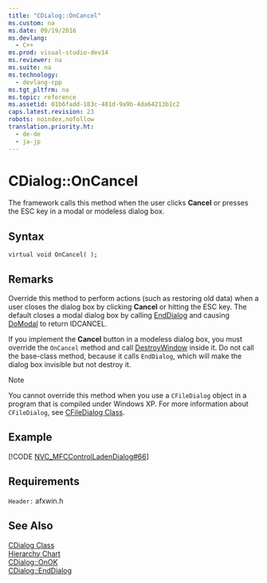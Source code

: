 ```yaml
---
title: "CDialog::OnCancel"
ms.custom: na
ms.date: 09/19/2016
ms.devlang: 
  - C++
ms.prod: visual-studio-dev14
ms.reviewer: na
ms.suite: na
ms.technology: 
  - devlang-cpp
ms.tgt_pltfrm: na
ms.topic: reference
ms.assetid: 01b6fadd-183c-481d-9a9b-4da64213b1c2
caps.latest.revision: 23
robots: noindex,nofollow
translation.priority.ht: 
  - de-de
  - ja-jp
---
```

# CDialog::OnCancel
The framework calls this method when the user clicks **Cancel** or presses the ESC key in a modal or modeless dialog box.  
  
## Syntax  
  
```  
virtual void OnCancel( );  
```  
  
## Remarks  
 Override this method to perform actions (such as restoring old data) when a user closes the dialog box by clicking **Cancel** or hitting the ESC key. The default closes a modal dialog box by calling [EndDialog](../vs140/CDialog--EndDialog.md) and causing [DoModal](../vs140/CDialog--DoModal.md) to return IDCANCEL.  
  
 If you implement the **Cancel** button in a modeless dialog box, you must override the `OnCancel` method and call [DestroyWindow](../vs140/CWnd--DestroyWindow.md) inside it. Do not call the base-class method, because it calls `EndDialog`, which will make the dialog box invisible but not destroy it.  
  
> [!NOTE]
>  You cannot override this method when you use a `CFileDialog` object in a program that is compiled under Windows XP. For more information about `CFileDialog`, see [CFileDialog Class](../vs140/CFileDialog-Class.md).  
  
## Example  
 [!CODE [NVC_MFCControlLadenDialog#66](../CodeSnippet/VS_Snippets_Cpp/NVC_MFCControlLadenDialog#66)]  
  
## Requirements  
 `Header:` afxwin.h  
  
## See Also  
 [CDialog Class](../vs140/CDialog-Class.md)   
 [Hierarchy Chart](../vs140/Hierarchy-Chart.md)   
 [CDialog::OnOK](../vs140/CDialog--OnOK.md)   
 [CDialog::EndDialog](../vs140/CDialog--EndDialog.md)